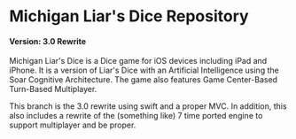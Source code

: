 # Michigan Liar's Dice Repository

#### Version: 3.0 Rewrite

Michigan Liar's Dice is a Dice game for iOS devices including iPad and iPhone. It is a version of Liar's Dice with an Artificial Intelligence using the Soar Cognitive Architecture.  The game also features Game Center-Based Turn-Based Multiplayer.

This branch is the 3.0 rewrite using swift and a proper MVC.  In addition, this also includes a rewrite of the (something like) 7 time ported engine to support multiplayer and be proper.